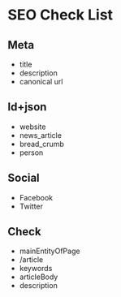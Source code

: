 # SEO Check List

## Meta
 - title
 - description
 - canonical url

## ld+json
 - website
 - news_article
 - bread_crumb
 - person

## Social
 - Facebook
 - Twitter


## Check
- mainEntityOfPage
- /article
- keywords
- articleBody
- description
